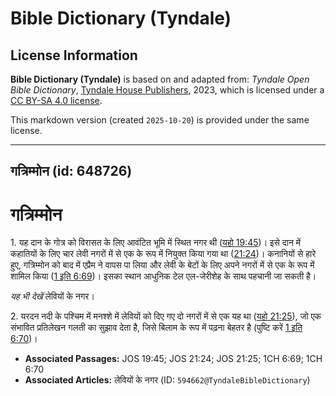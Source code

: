 # Bible Dictionary (Tyndale)

## License Information

**Bible Dictionary (Tyndale)** is based on and adapted from: _Tyndale Open Bible Dictionary_, [Tyndale House Publishers](https://tyndaleopenresources.com/), 2023, which is licensed under a [CC BY-SA 4.0 license](https://creativecommons.org/licenses/by-sa/4.0/legalcode.en).

This markdown version (created `2025-10-20`) is provided under the same license.



--------------------------------

## गत्रिम्मोन (id: 648726)

गत्रिम्मोन
==========

1\. यह दान के गोत्र को विरासत के लिए आवंटित भूमि में स्थित नगर थी ([यहो 19:45](https://ref.ly/Josh19:45))। इसे दान में कहातियों के लिए चार लेवी नगरों में से एक के रूप में नियुक्त किया गया था ([21:24](https://ref.ly/Josh21:24))। कनानियों से हारे हुए, गत्रिम्मोन को बाद में एप्रैम ने वापस पा लिया और लेवी के बेटों के लिए अपने नगरों में से एक के रूप में शामिल किया ([1 इति 6:69](https://ref.ly/1Chr6:69))। इसका स्थान आधुनिक टेल एल\-जेरीशेह के साथ पहचानी जा सकती है।

*यह भी देखें* लेवियों के नगर।

2\. यरदन नदी के पश्चिम में मनश्शे में लेवियों को दिए गए दो नगरों में से एक यह था ([यहो 21:25](https://ref.ly/Josh21:25)), जो एक संभावित प्रतिलेखन गलती का सुझाव देता है, जिसे बिलाम के रूप में पढ़ना बेहतर है (पुष्टि करें [1 इति 6:70](https://ref.ly/1Chr6:70))।

* **Associated Passages:** JOS 19:45; JOS 21:24; JOS 21:25; 1CH 6:69; 1CH 6:70
* **Associated Articles:** लेवियों के नगर (ID: `594662@TyndaleBibleDictionary`)

